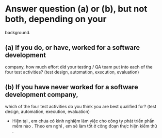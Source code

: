 # Answer question (a) or (b), but not both, depending on your
background.
## (a) If you do, or have, worked for a software development
company, how much effort did your testing / QA team put into
each of the four test activities? (test design, automation,
execution, evaluation)
## (b) If you have never worked for a software development company,
which of the four test activities do you think you are best
qualified for? (test design, automation, execution, evaluation)


* Hiện tại , em chưa có kinh nghiệm làm việc cho công ty phát triển phần mềm nào . Theo em nghĩ , em sẽ làm tốt ở công đoạn thực hiện kiểm thử .